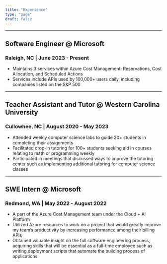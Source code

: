 ```yaml
---
title: "Experience"
type: "page"
draft: false
---
```


---

## Software Engineer @ Microsoft

### Raleigh, NC | June 2023 - Present

- Maintains 3 services within Azure Cost Management: Reservations, Cost Allocation, and Scheduled Actions
- Services include APIs used by 100,000+ users daily, including companies listed on the S&P 500

---

## Teacher Assistant and Tutor @ Western Carolina University

### Cullowhee, NC | August 2020 - May 2023

- Attended weekly computer science labs to guide 20+ students in completing their assignments
- Facilitated drop-in tutoring for 100+ students seeking aid in courses relating to math or programming weekly
- Participated in meetings that discussed ways to improve the tutoring center such as implementing additional tutoring for computer science classes

---

## SWE Intern @ Microsoft

### Redmond, WA | May 2022 - August 2022

- A part of the Azure Cost Management team under the Cloud + AI Platform
- Utilized Azure resources to work on a project that would greatly improve my team’s productivity by increasing performance among their billing APIs
- Obtained valuable insight on the full software engineering process, acquiring skills that will be essential as a full-time employee such as writing deployment scripts that automate the building process of applications
